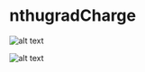 # nthugradCharge
![alt text](https://docs.google.com/uc?id=0B23NAmw6yvo-RThCUVlhakM5ZHc)

![alt text](https://docs.google.com/uc?id=0B23NAmw6yvo-VklLWnYwMlExY0U)
